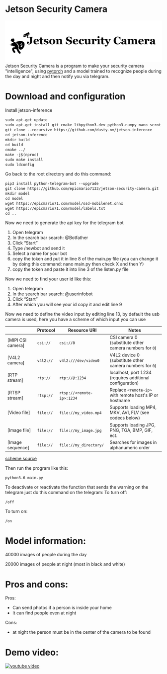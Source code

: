 # Jetson Security Camera
![](https://github.com/epicmario7133/jetson-security-camera/raw/main/header.jpg)
Jetson Security Camera is a program to make your security camera "intelligence", using [pytorch](https://pytorch.org/ "pytorch") and a model trained to recognize people during the day and night and then notify you via telegram.
# Download and configuration
Install jetson-inference
```
sudo apt-get update
sudo apt-get install git cmake libpython3-dev python3-numpy nano scrot
git clone --recursive https://github.com/dusty-nv/jetson-inference
cd jetson-inference
mkdir build
cd build
cmake ../
make -j$(nproc)
sudo make install
sudo ldconfig
```

Go back to the root directory and do this command:

```
pip3 install python-telegram-bot --upgrade
git clone https://github.com/epicmario7133/jetson-security-camera.git
mkdir model
cd model
wget https://epicmario71.com/model/ssd-mobilenet.onnx
wget https://epicmario71.com/model/labels.txt
cd ..
```

Now we need to generate the api key for the telegram bot

1) Open telegram
2) In the search bar search: @Botfather
3) Click “Start”
4) Type /newbot and send it
5) Select a name for your bot
6) copy the token and put it in line 8 of the main.py file (you can change it by doing this command: nano main.py then check X and then Y)
7) copy the token and paste it into line 3 of the listen.py file

Now we need to find your user id like this:

1) Open telegram
2) In the search bar search: @userinfobot
3) Click “Start”
4) After which you will see your id copy it and edit line 9


Now we need to define the video input by editing line 13, by default the usb camera is used, here you have a scheme of which input you can use



|                  | Protocol     | Resource URI              | Notes                                                    |
|------------------|--------------|---------------------------|----------------------------------------------------------|
| [MIPI CSI camera] | `csi://`     | `csi://0`                 | CSI camera 0 (substitute other camera numbers for `0`)                    |
| [V4L2 camera]   | `v4l2://`    | `v4l2:///dev/video0`      | V4L2 device 0 (substitute other camera numbers for `0`)                            |
| [RTP stream]       | `rtp://`     | `rtp://@:1234`            | localhost, port 1234 (requires additional configuration) |
| [RTSP stream]    | `rtsp://`    | `rtsp://<remote-ip>:1234` | Replace `<remote-ip>` with remote host's IP or hostname  |
| [Video file]       | `file://`    | `file://my_video.mp4`     | Supports loading MP4, MKV, AVI, FLV (see codecs below)   |
| [Image file]     | `file://`    | `file://my_image.jpg`     | Supports loading JPG, PNG, TGA, BMP, GIF, ect.           |
| [Image sequence]  | `file://`    | `file://my_directory/`    | Searches for images in alphanumeric order                |

[scheme source](https://github.com/dusty-nv/jetson-inference/blob/master/docs/aux-streaming.md "scheme source")

Then run the program like this:
```
python3.6 main.py
```

To deactivate or reactivate the function that sends the warning on the telegram just do this command on the telegram:
To turn off:
```
/off
```
To turn on:
```
/on
```


# Model information:
40000 images of people during the day

20000 images of people at night (most in black and white)

# Pros and cons:
Pros:
- Can send photos if a person is inside your home
- It can find people even at night

Cons:
- at night the person must be in the center of the camera to be found

# Demo video:
[![youtube video](https://i.ibb.co/ssQVpzb/mq2.jpg)](https://www.youtube.com/watch?v=5b4fPcDmFr4)


